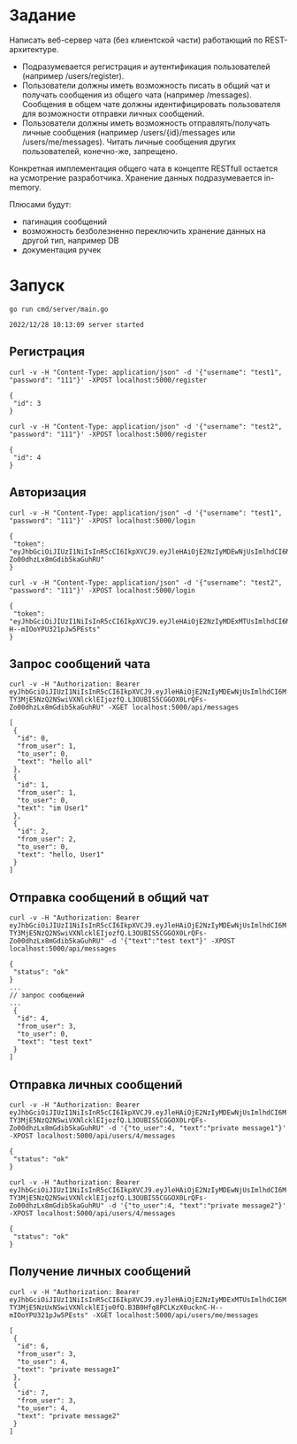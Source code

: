 # Задание

Написать веб-сервер чата (без клиентской части) работающий по REST-архитектуре.

- Подразумевается регистрация и аутентификация пользователей (например /users/register).
- Пользователи должны иметь возможность писать в общий чат и получать сообщения из общего чата (например /messages).
Сообщения в общем чате должны идентифицировать пользователя для возможности отправки личных сообщений.
 - Пользователи должны иметь возможность отправлять/получать личные сообщения (например /users/{id}/messages или /users/me/messages).
Читать личные сообщения других пользователей, конечно-же, запрещено.

Конкретная имплементация общего чата в концепте RESTfull остается на усмотрение разработчика.
Хранение данных подразумевается in-memory.

Плюсами будут:
- пагинация сообщений
- возможность безболезненно переключить хранение данных на другой тип, например DB
- документация ручек

# Запуск

`go run cmd/server/main.go`

```
2022/12/28 10:13:09 server started
```

## Регистрация

`curl -v -H "Content-Type: application/json" -d '{"username": "test1", "password": "111"}' -XPOST localhost:5000/register`

```
{
 "id": 3
}
```
`curl -v -H "Content-Type: application/json" -d '{"username": "test2", "password": "111"}' -XPOST localhost:5000/register`
```
{
 "id": 4
}
```

## Авторизация

`curl -v -H "Content-Type: application/json" -d '{"username": "test1", "password": "111"}' -XPOST localhost:5000/login`
```
{
 "token": "eyJhbGciOiJIUzI1NiIsInR5cCI6IkpXVCJ9.eyJleHAiOjE2NzIyMDEwNjUsImlhdCI6MTY3MjE5NzQ2NSwiVXNlcklEIjozfQ.L3OUBIS5CGGOX0LrQFs-Zo00dhzLx8mGdib5kaGuhRU"
}
```
`curl -v -H "Content-Type: application/json" -d '{"username": "test2", "password": "111"}' -XPOST localhost:5000/login`
```
{
 "token": "eyJhbGciOiJIUzI1NiIsInR5cCI6IkpXVCJ9.eyJleHAiOjE2NzIyMDExMTUsImlhdCI6MTY3MjE5NzUxNSwiVXNlcklEIjo0fQ.B3B0Hfq8PCLKzX0ucknC-H--mIOoYPU321pJw5PEsts"
}
```

## Запрос сообщений чата

`curl -v -H "Authorization: Bearer eyJhbGciOiJIUzI1NiIsInR5cCI6IkpXVCJ9.eyJleHAiOjE2NzIyMDEwNjUsImlhdCI6MTY3MjE5NzQ2NSwiVXNlcklEIjozfQ.L3OUBIS5CGGOX0LrQFs-Zo00dhzLx8mGdib5kaGuhRU" -XGET localhost:5000/api/messages`

```
[
 {
  "id": 0,
  "from_user": 1,
  "to_user": 0,
  "text": "hello all"
 },
 {
  "id": 1,
  "from_user": 1,
  "to_user": 0,
  "text": "im User1"
 },
 {
  "id": 2,
  "from_user": 2,
  "to_user": 0,
  "text": "hello, User1"
 }
]
```

## Отправка сообщений в общий чат

`curl -v -H "Authorization: Bearer eyJhbGciOiJIUzI1NiIsInR5cCI6IkpXVCJ9.eyJleHAiOjE2NzIyMDEwNjUsImlhdCI6MTY3MjE5NzQ2NSwiVXNlcklEIjozfQ.L3OUBIS5CGGOX0LrQFs-Zo00dhzLx8mGdib5kaGuhRU" -d '{"text":"test text"}' -XPOST localhost:5000/api/messages`
```
{
 "status": "ok"
}
...
// запрос сообщений
...
 {
  "id": 4,
  "from_user": 3,
  "to_user": 0,
  "text": "test text"
 }
]
```

## Отправка личных сообщений

`curl -v -H "Authorization: Bearer eyJhbGciOiJIUzI1NiIsInR5cCI6IkpXVCJ9.eyJleHAiOjE2NzIyMDEwNjUsImlhdCI6MTY3MjE5NzQ2NSwiVXNlcklEIjozfQ.L3OUBIS5CGGOX0LrQFs-Zo00dhzLx8mGdib5kaGuhRU" -d '{"to_user":4, "text":"private message1"}' -XPOST localhost:5000/api/users/4/messages`
```
{
 "status": "ok"
}
```
`curl -v -H "Authorization: Bearer eyJhbGciOiJIUzI1NiIsInR5cCI6IkpXVCJ9.eyJleHAiOjE2NzIyMDEwNjUsImlhdCI6MTY3MjE5NzQ2NSwiVXNlcklEIjozfQ.L3OUBIS5CGGOX0LrQFs-Zo00dhzLx8mGdib5kaGuhRU" -d '{"to_user":4, "text":"private message2"}' -XPOST localhost:5000/api/users/4/messages`
```
{
 "status": "ok"
}
```

## Получение личных сообщений

`curl -v -H "Authorization: Bearer eyJhbGciOiJIUzI1NiIsInR5cCI6IkpXVCJ9.eyJleHAiOjE2NzIyMDExMTUsImlhdCI6MTY3MjE5NzUxNSwiVXNlcklEIjo0fQ.B3B0Hfq8PCLKzX0ucknC-H--mIOoYPU321pJw5PEsts" -XGET localhost:5000/api/users/me/messages`
```
[
 {
  "id": 6,
  "from_user": 3,
  "to_user": 4,
  "text": "private message1"
 },
 {
  "id": 7,
  "from_user": 3,
  "to_user": 4,
  "text": "private message2"
 }
]
```
